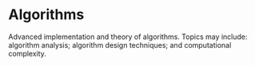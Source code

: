 # Algorithms
Advanced implementation and theory of algorithms. Topics may include: algorithm analysis; algorithm design techniques; and computational complexity.
